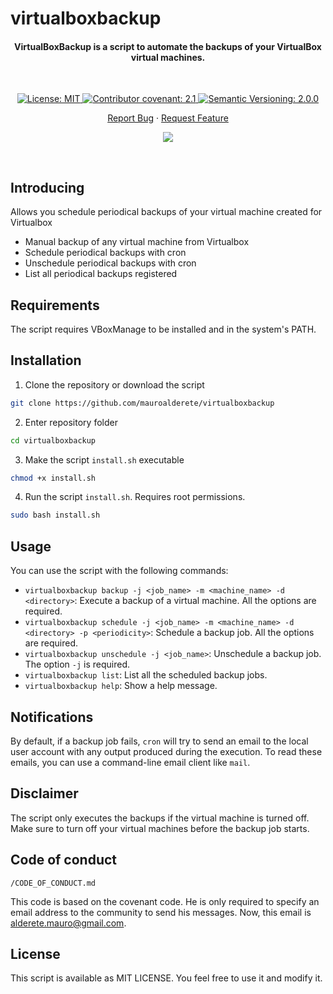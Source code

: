 # virtualboxbackup

<h4 align="center">VirtualBoxBackup is a script to automate the backups of your VirtualBox virtual machines.</h4>

&nbsp;

<div align="center">

<a href="./LICENSE">
	<img alt="License: MIT" src="https://img.shields.io/badge/MIT-License-yellow.svg">
</a>
<a href="./CODE_OF_CONDUCT.md">
	<img alt="Contributor covenant: 2.1" src="https://img.shields.io/badge/Contributor%20Covenant-2.1-4baaaa.svg">
</a>
<a href="https://semver.org/">
	<img alt="Semantic Versioning: 2.0.0" src="https://img.shields.io/badge/Semantic--Versioning-2.0.0-a05f79?logo=semantic-release&logoColor=f97ff0">
</a>

<a href="./issues/new/choose">Report Bug</a>
·
<a href="./issues/new/choose">Request Feature</a>

<a href="https://twitter.com/intent/tweet?text=👋%20Check%20this%20amazing%20repo%20https://github.com/mauroalderete/virtualboxbackup,%20created%20by%20@_mauroalderete%0A%0A%bash%20%opensource%20%23virtualbox%20%23devtools">
	<img src="https://img.shields.io/twitter/url?label=Share%20on%20Twitter&style=social&url=https%3A%2F%2Fgithub.com%2Fatapas%2Fmodel-repo">
</a>

</div>

&nbsp;
## Introducing

Allows you schedule periodical backups of your virtual machine created for Virtualbox

- Manual backup of any virtual machine from Virtualbox
- Schedule periodical backups with cron
- Unschedule periodical backups with cron
- List all periodical backups registered

## Requirements

The script requires VBoxManage to be installed and in the system's PATH.

## Installation

1. Clone the repository or download the script
```bash
git clone https://github.com/mauroalderete/virtualboxbackup
```

2. Enter repository folder
```bash
cd virtualboxbackup
```

3. Make the script `install.sh` executable
```bash
chmod +x install.sh
```

4. Run the script `install.sh`. Requires root permissions.
```bash
sudo bash install.sh
```

## Usage

You can use the script with the following commands:

- `virtualboxbackup backup -j <job_name> -m <machine_name> -d <directory>`: Execute a backup of a virtual machine. All the options are required.
- `virtualboxbackup schedule -j <job_name> -m <machine_name> -d <directory> -p <periodicity>`: Schedule a backup job. All the options are required.
- `virtualboxbackup unschedule -j <job_name>`: Unschedule a backup job. The option `-j` is required.
- `virtualboxbackup list`: List all the scheduled backup jobs.
- `virtualboxbackup help`: Show a help message.

## Notifications

By default, if a backup job fails, `cron` will try to send an email to the local user account with any output produced during the execution. To read these emails, you can use a command-line email client like `mail`.

## Disclaimer

The script only executes the backups if the virtual machine is turned off. Make sure to turn off your virtual machines before the backup job starts.

## Code of conduct

`/CODE_OF_CONDUCT.md`

This code is based on the covenant code. He is only required to specify an email address to the community to send his messages. Now, this email is alderete.mauro@gmail.com.

## License

This script is available as MIT LICENSE. You feel free to use it and modify it.